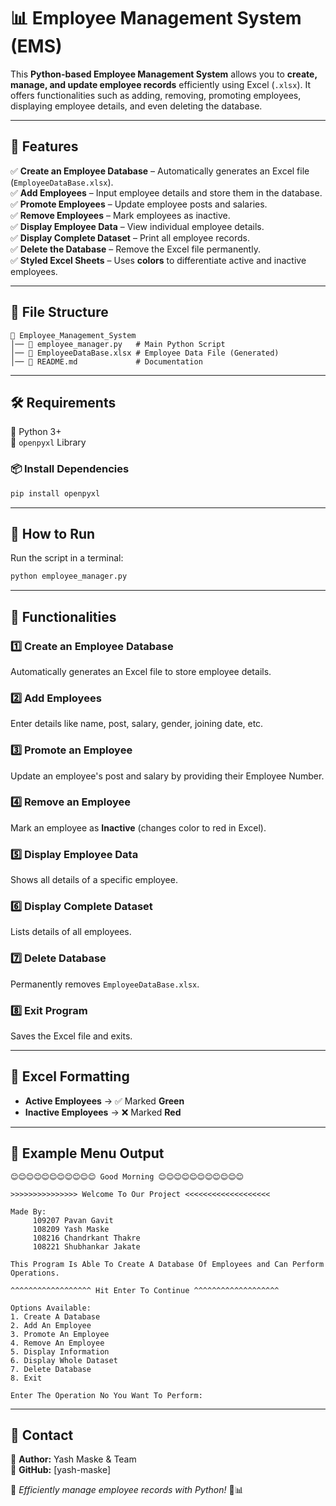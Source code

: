 # 📊 Employee Management System (EMS)  

This **Python-based Employee Management System** allows you to **create, manage, and update employee records** efficiently using Excel (`.xlsx`). It offers functionalities such as adding, removing, promoting employees, displaying employee details, and even deleting the database.

---

## 🚀 Features  

✅ **Create an Employee Database** – Automatically generates an Excel file (`EmployeeDataBase.xlsx`).  
✅ **Add Employees** – Input employee details and store them in the database.  
✅ **Promote Employees** – Update employee posts and salaries.  
✅ **Remove Employees** – Mark employees as inactive.  
✅ **Display Employee Data** – View individual employee details.  
✅ **Display Complete Dataset** – Print all employee records.  
✅ **Delete the Database** – Remove the Excel file permanently.  
✅ **Styled Excel Sheets** – Uses **colors** to differentiate active and inactive employees.

---

## 📂 File Structure  

```
📂 Employee_Management_System
│── 📄 employee_manager.py   # Main Python Script
│── 📄 EmployeeDataBase.xlsx # Employee Data File (Generated)
│── 📄 README.md             # Documentation
```

---

## 🛠 Requirements  

🔹 Python 3+  
🔹 `openpyxl` Library  

### 📦 Install Dependencies  
```sh
pip install openpyxl
```

---

## 🚀 How to Run  

Run the script in a terminal:  
```sh
python employee_manager.py
```

---

## 🎯 Functionalities  

### 1️⃣ **Create an Employee Database**  
Automatically generates an Excel file to store employee details.  

### 2️⃣ **Add Employees**  
Enter details like name, post, salary, gender, joining date, etc.  

### 3️⃣ **Promote an Employee**  
Update an employee's post and salary by providing their Employee Number.  

### 4️⃣ **Remove an Employee**  
Mark an employee as **Inactive** (changes color to red in Excel).  

### 5️⃣ **Display Employee Data**  
Shows all details of a specific employee.  

### 6️⃣ **Display Complete Dataset**  
Lists details of all employees.  

### 7️⃣ **Delete Database**  
Permanently removes `EmployeeDataBase.xlsx`.  

### 8️⃣ **Exit Program**  
Saves the Excel file and exits.  

---

## 📌 Excel Formatting  

- **Active Employees** → ✅ Marked **Green**  
- **Inactive Employees** → ❌ Marked **Red**  

---

## 📌 Example Menu Output  

```
😊😊😊😊😊😊😊😊😊😊😊 Good Morning 😊😊😊😊😊😊😊😊😊😊😊

>>>>>>>>>>>>>>> Welcome To Our Project <<<<<<<<<<<<<<<<<<<

Made By:
     109207 Pavan Gavit
     108209 Yash Maske
     108216 Chandrkant Thakre
     108221 Shubhankar Jakate

This Program Is Able To Create A Database Of Employees and Can Perform Operations.

^^^^^^^^^^^^^^^^^^ Hit Enter To Continue ^^^^^^^^^^^^^^^^^^^

Options Available:
1. Create A Database
2. Add An Employee
3. Promote An Employee
4. Remove An Employee
5. Display Information
6. Display Whole Dataset
7. Delete Database
8. Exit

Enter The Operation No You Want To Perform:
```

---

## 📧 Contact  

🔹 **Author:** Yash Maske & Team  
🔹 **GitHub:** [yash-maske]  

🚀 *Efficiently manage employee records with Python!* 🏢📊
